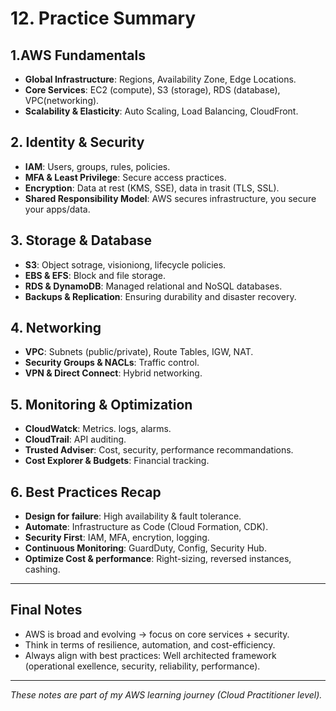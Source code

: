 # 12. Practice Summary

## 1.AWS Fundamentals
- **Global Infrastructure**: Regions, Availability Zone, Edge Locations.
- **Core Services**: EC2 (compute), S3 (storage), RDS (database), VPC(networking).
- **Scalability & Elasticity**: Auto Scaling, Load Balancing, CloudFront.

## 2. Identity & Security
- **IAM**: Users, groups, rules, policies.
- **MFA & Least Privilege**: Secure access practices.
- **Encryption**: Data at rest (KMS, SSE), data in trasit (TLS, SSL).
- **Shared Responsibility Model**: AWS secures infrastructure, you secure your apps/data.

## 3. Storage & Database
- **S3**: Object sotrage, visioniong, lifecycle policies.
- **EBS & EFS**: Block and file storage.
- **RDS & DynamoDB**: Managed relational and NoSQL databases.
- **Backups & Replication**: Ensuring durability and disaster recovery.

## 4. Networking
- **VPC**: Subnets (public/private), Route Tables, IGW, NAT.
- **Security Groups & NACLs**: Traffic control.
- **VPN & Direct Connect**: Hybrid networking.

## 5. Monitoring & Optimization
- **CloudWatck**: Metrics. logs, alarms.
- **CloudTrail**: API auditing.
- **Trusted Adviser**: Cost, security, performance recommandations.
- **Cost Explorer & Budgets**: Financial tracking.

## 6. Best Practices Recap
- **Design for failure**: High availability & fault tolerance.
- **Automate**: Infrastructure as Code (Cloud Formation, CDK).
- **Security First**: IAM, MFA, encrytion, logging.
- **Continuous Monitoring**: GuardDuty, Config, Security Hub.
- **Optimize Cost & performance**: Right-sizing, reversed instances, cashing.

---

## Final Notes
- AWS is broad and evolving -> focus on core services + security.
- Think in terms of resilience, automation, and cost-efficiency.
- Always align with best practices: Well architected framework (operational exellence, security, reliability, performance).

---

*These notes are part of my AWS learning journey (Cloud Practitioner level).*
